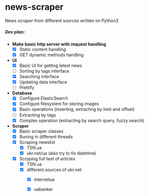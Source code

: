 # news-scraper
News scraper from different sources written on Python3


##### Dev plan:
- **Make basic http server with request handling**
    - [x] Static content handling
    - [x] GET dynamic methods handling
- **UI**
    - [x] Basic UI for getting latest news
    - [ ] Sorting by tags interface
    - [x] Searching interface
    - [x] Updating data interface 
    - [ ] Prettify
- **Database**
    - [x] Configure ElasticSearch
    - [x] Configure filesystem for storing images
    - [x] Basic operations (inserting, extracting by limit and offset)
    - [ ] Extracting by tags
    - [x] Complex operation (extracting by search query, fuzzy search)
- **Scraper**
    - [x] Basic scraper classes
    - [x] Runing in different threads
    - [x] Scraping newslist
        - [x] TSN.ua
        - [x] ukr.net/ua (also try to fix datetime)
    - [x] Scrpping full text of articles
        - [x] TSN.ua
        - [x] different sources of ukr.net:
            - [x] internetua
            - [x] uabanker
            

    